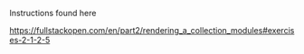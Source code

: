 Instructions found here

https://fullstackopen.com/en/part2/rendering_a_collection_modules#exercises-2-1-2-5